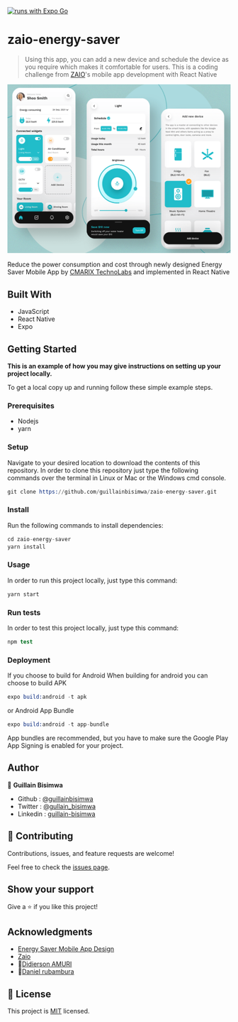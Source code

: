 [![runs with Expo Go](https://img.shields.io/badge/Runs%20with%20Expo%20Go-4630EB.svg?style=flat-square&logo=EXPO&labelColor=f3f3f3&logoColor=000)](https://expo.dev/client)

# zaio-energy-saver

> Using this app, you can add a new device and schedule the device as you require which makes it comfortable for users.
> This is a coding challenge from [ZAIO](https://www.zaio.io/)'s mobile app development with React Native

![screenshot](./app_screenshot.png)

Reduce the power consumption and cost through newly designed Energy Saver Mobile App by [CMARIX TechnoLabs](https://www.behance.net/CMARIXTechnoLabs) and implemented in React Native

## Built With

- JavaScript
- React Native
- Expo

## Getting Started

**This is an example of how you may give instructions on setting up your project locally.**

To get a local copy up and running follow these simple example steps.

### Prerequisites

- Nodejs
- yarn

### Setup

Navigate to your desired location to download the contents of this repository.
In order to clone this repository just type the following commands over the terminal in Linux or Mac or the Windows cmd console.

```s
git clone https://github.com/guillainbisimwa/zaio-energy-saver.git

```

### Install

Run the following commands to install dependencies:

```s
cd zaio-energy-saver
yarn install

```

### Usage

In order to run this project locally, just type this command:

```s
yarn start

```

### Run tests

In order to test this project locally, just type this command:

```s
npm test

```

### Deployment

If you choose to build for Android
When building for android you can choose to build APK

```s
expo build:android -t apk

```

or Android App Bundle

```s
expo build:android -t app-bundle

```

App bundles are recommended, but you have to make sure the Google Play App Signing is enabled for your project.

## Author

👤 **Guillain Bisimwa**

- Github : [@guillainbisimwa](https://github.com/guillainbisimwa)
- Twitter : [@gullain_bisimwa](https://twitter.com/gullain_bisimwa)
- Linkedin : [guillain-bisimwa](https://www.linkedin.com/in/guillain-bisimwa-8a8b7a7b/)

## 🤝 Contributing

Contributions, issues, and feature requests are welcome!

Feel free to check the [issues page](https://github.com/guillainbisimwa/zaio-energy-saver/issues).

## Show your support

Give a ⭐️ if you like this project!

## Acknowledgments

- [Energy Saver Mobile App Design](https://www.behance.net/gallery/128401225/Energy-Saver-Mobile-App-Design)
- [Zaio](https://zaio.io/)
- 👤[Didierson AMURI](https://github.com/didiamuri)
- 👤[Daniel rubambura](https://github.com/DanielRub)

## 📝 License

This project is [MIT](./MIT.md) licensed.
